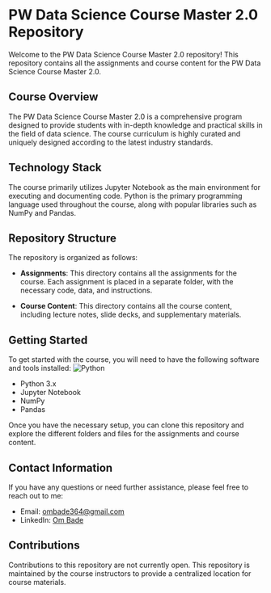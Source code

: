 # PW Data Science Course Master 2.0 Repository

Welcome to the PW Data Science Course Master 2.0 repository! This repository contains all the assignments and course content for the PW Data Science Course Master 2.0.

## Course Overview

The PW Data Science Course Master 2.0 is a comprehensive program designed to provide students with in-depth knowledge and practical skills in the field of data science. The course curriculum is highly curated and uniquely designed according to the latest industry standards.

## Technology Stack

The course primarily utilizes Jupyter Notebook as the main environment for executing and documenting code. Python is the primary programming language used throughout the course, along with popular libraries such as NumPy and Pandas.

## Repository Structure

The repository is organized as follows:

- **Assignments**: This directory contains all the assignments for the course. Each assignment is placed in a separate folder, with the necessary code, data, and instructions.

- **Course Content**: This directory contains all the course content, including lecture notes, slide decks, and supplementary materials.

## Getting Started

To get started with the course, you will need to have the following software and tools installed:
![Python](/path/to/python_image.png)

- Python 3.x
- Jupyter Notebook
- NumPy
- Pandas

Once you have the necessary setup, you can clone this repository and explore the different folders and files for the assignments and course content.

## Contact Information

If you have any questions or need further assistance, please feel free to reach out to me:

- Email: ombade364@gmail.com
- LinkedIn: [Om Bade](https://www.linkedin.com/in/om-bade-1633081a5/)

## Contributions

Contributions to this repository are not currently open. This repository is maintained by the course instructors to provide a centralized location for course materials.


